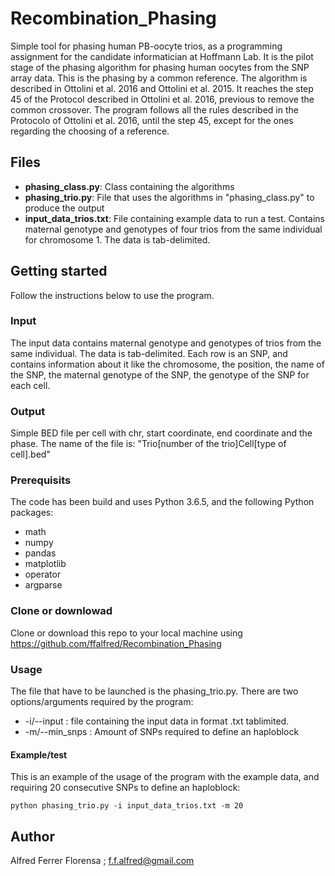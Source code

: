 # Recombination_Phasing
Simple tool for phasing human PB-oocyte trios, as a programming assignment for the candidate informatician at Hoffmann Lab.
It is the pilot stage of the phasing algorithm for phasing  human oocytes from the SNP array data. This is the phasing by a common reference. The algorithm is described in Ottolini et al. 2016 and Ottolini et al. 2015. It reaches the step 45 of the Protocol described in Ottolini et al. 2016, previous to remove the common crossover. The program follows all the rules described in the Protocolo of Ottolini et al. 2016, until the step 45, except for the ones regarding the choosing of a reference.

## Files 
* **phasing_class.py**: Class containing the algorithms
* **phasing_trio.py**: File that uses the algorithms in "phasing_class.py" to produce the output
* **input_data_trios.txt**:  File containing example data to run a test. Contains maternal genotype and genotypes of four trios from the same individual for chromosome 1. The data is tab-delimited. 


## Getting started
Follow the instructions below to use the program.

### Input
The input data contains maternal genotype and genotypes of trios from the same individual. The data is tab-delimited. Each row is an SNP, and contains information about it like the chromosome, the position, the name of the SNP, the maternal genotype of the SNP, the genotype of the SNP for each cell.

### Output
Simple BED file per cell with chr, start coordinate, end coordinate and the phase. The name of the file is: "Trio[number of the trio]Cell[type of cell].bed"

### Prerequisits
The code has been build and uses Python 3.6.5, and the following Python packages:
* math
* numpy
* pandas
* matplotlib
* operator
* argparse

### Clone or downlowad
Clone or download this repo to your local machine using https://github.com/ffalfred/Recombination_Phasing

### Usage
The file that have to be launched is the phasing_trio.py. There are two options/arguments required by the program:
* -i/--input : file containing the input data in format .txt tablimited.
* -m/--min_snps : Amount of SNPs required to define an haploblock

#### Example/test
This is an example of the usage of the program with the example data, and requiring 20 consecutive SNPs to define an haploblock:
```
python phasing_trio.py -i input_data_trios.txt -m 20
```

## Author
Alfred Ferrer Florensa ; f.f.alfred@gmail.com 




